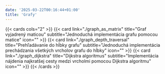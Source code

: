 ```yaml
---
date: '2025-03-22T00:16:44+01:00'
title: 'Grafy'
---
```


{{< cards cols="2" >}}
{{< card link="./graph_as_matrix" title="Graf vyjadrený maticou" subtitle="Jednoduchá implementácia grafu pomocou matice" icon="" >}}
{{< card link="./graph_depth_traversal" title="Prehľadávanie do hĺbky grafu" subtitle="Jednoduchá implementácia prechádzania všetkých vrcholov grafu do hĺbky" icon="" >}}
{{< card link="./graph_dijkstra" title="Dijkstra algoritmus" subtitle="Implementácia nájdenia najkratšej cesty medzi vrcholmi pomocou Dijkstra algoritmu" icon="" >}}
{{< /cards >}}
